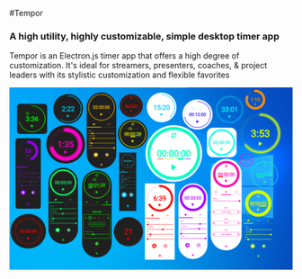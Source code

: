 #Tempor
### A high utility, highly customizable, simple desktop timer app

Tempor is an Electron.js timer app that offers a high degree of customization. It's ideal for streamers, presenters,
coaches, & project leaders with its stylistic customization and flexible favorites

![Style demo](./assets/Style_Demo.png)